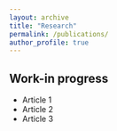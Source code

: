 ```yaml
---
layout: archive
title: "Research"
permalink: /publications/
author_profile: true
---
```


Work-in progress
--------

* Article 1
* Article 2
* Article 3

